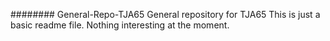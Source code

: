######## General-Repo-TJA65
General repository for TJA65
This is just a basic readme file. Nothing interesting at the moment.
